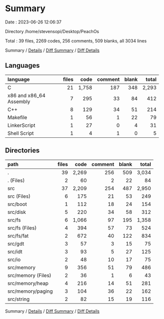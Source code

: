 # Summary

Date : 2023-06-26 12:06:37

Directory /home/stevensopi/Desktop/PeachOs

Total : 39 files,  2269 codes, 256 comments, 509 blanks, all 3034 lines

Summary / [Details](details.md) / [Diff Summary](diff.md) / [Diff Details](diff-details.md)

## Languages
| language | files | code | comment | blank | total |
| :--- | ---: | ---: | ---: | ---: | ---: |
| C | 21 | 1,758 | 187 | 348 | 2,293 |
| x86 and x86_64 Assembly | 7 | 295 | 33 | 84 | 412 |
| C++ | 8 | 129 | 34 | 51 | 214 |
| Makefile | 1 | 56 | 1 | 22 | 79 |
| LinkerScript | 1 | 27 | 0 | 4 | 31 |
| Shell Script | 1 | 4 | 1 | 0 | 5 |

## Directories
| path | files | code | comment | blank | total |
| :--- | ---: | ---: | ---: | ---: | ---: |
| . | 39 | 2,269 | 256 | 509 | 3,034 |
| . (Files) | 2 | 60 | 2 | 22 | 84 |
| src | 37 | 2,209 | 254 | 487 | 2,950 |
| src (Files) | 6 | 175 | 21 | 53 | 249 |
| src/boot | 1 | 112 | 18 | 24 | 154 |
| src/disk | 5 | 220 | 34 | 58 | 312 |
| src/fs | 6 | 1,066 | 97 | 195 | 1,358 |
| src/fs (Files) | 4 | 394 | 57 | 73 | 524 |
| src/fs/fat | 2 | 672 | 40 | 122 | 834 |
| src/gdt | 3 | 57 | 3 | 15 | 75 |
| src/idt | 3 | 93 | 5 | 27 | 125 |
| src/io | 2 | 48 | 10 | 17 | 75 |
| src/memory | 9 | 356 | 51 | 79 | 486 |
| src/memory (Files) | 2 | 36 | 1 | 6 | 43 |
| src/memory/heap | 4 | 216 | 14 | 51 | 281 |
| src/memory/paging | 3 | 104 | 36 | 22 | 162 |
| src/string | 2 | 82 | 15 | 19 | 116 |

Summary / [Details](details.md) / [Diff Summary](diff.md) / [Diff Details](diff-details.md)